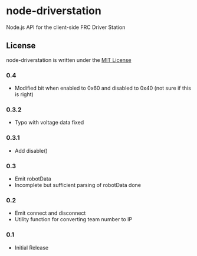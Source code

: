 # node-driverstation

Node.js API for the client-side FRC Driver Station 

## License

node-driverstation is written under the [MIT License](http://opensource.org/licenses/MIT)

### 0.4
- Modified bit when enabled to 0x60 and disabled to 0x40 (not sure if this is right)

### 0.3.2
- Typo with voltage data fixed

### 0.3.1
- Add disable()

### 0.3
- Emit robotData
- Incomplete but sufficient parsing of robotData done

### 0.2
- Emit connect and disconnect
- Utility function for converting team number to IP

### 0.1
- Initial Release
